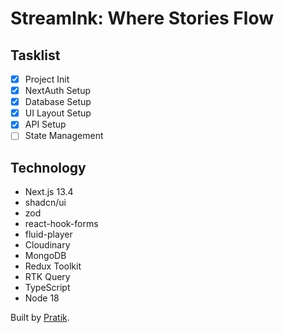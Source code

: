 # StreamInk: Where Stories Flow

## Tasklist

- [x] Project Init
- [x] NextAuth Setup
- [x] Database Setup
- [x] UI Layout Setup
- [x] API Setup
- [ ] State Management

## Technology

- Next.js 13.4
- shadcn/ui
- zod
- react-hook-forms
- fluid-player
- Cloudinary
- MongoDB
- Redux Toolkit
- RTK Query
- TypeScript
- Node 18

Built by [Pratik](https://pratikstemkar.in).
